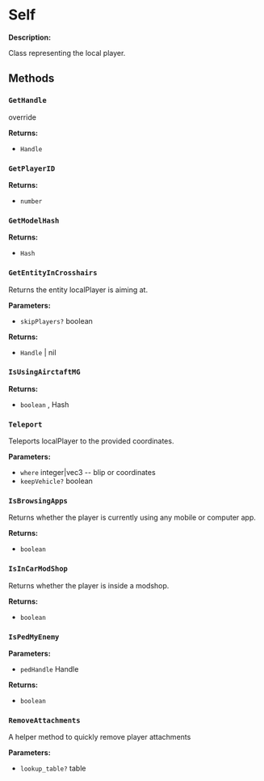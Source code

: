 # Self

**Description:**

Class representing the local player.

## Methods

### `GetHandle`

override

**Returns:**
- `Handle` 

### `GetPlayerID`

**Returns:**
- `number` 

### `GetModelHash`

**Returns:**
- `Hash` 

### `GetEntityInCrosshairs`

Returns the entity localPlayer is aiming at.

**Parameters:**
- `skipPlayers?` boolean


**Returns:**
- `Handle` | nil

### `IsUsingAirctaftMG`

**Returns:**
- `boolean` , Hash

### `Teleport`

Teleports localPlayer to the provided coordinates.

**Parameters:**
- `where` integer|vec3 -- blip or coordinates
- `keepVehicle?` boolean



### `IsBrowsingApps`

Returns whether the player is currently using any mobile or computer app.

**Returns:**
- `boolean` 

### `IsInCarModShop`

Returns whether the player is inside a modshop.

**Returns:**
- `boolean` 

### `IsPedMyEnemy`

**Parameters:**
- `pedHandle` Handle


**Returns:**
- `boolean` 

### `RemoveAttachments`

A helper method to quickly remove player attachments

**Parameters:**
- `lookup_table?` table



